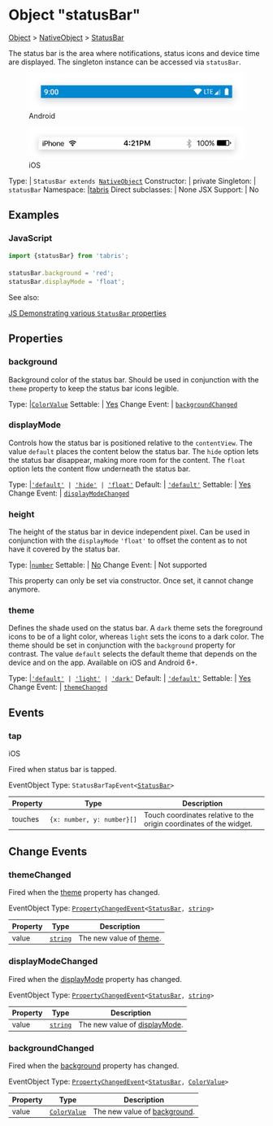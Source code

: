 ---
---
# Object "statusBar"

<a href="https://developer.mozilla.org/en-US/docs/Web/JavaScript/Reference/Global_Objects/Object" title="View &quot;Object&quot; on MDN">Object</a> > <a href="NativeObject.html" title="NativeObject Class Reference">NativeObject</a> > <a href="#" >StatusBar</a>

The status bar is the area where notifications, status icons and device time are displayed. The singleton instance can be accessed via `statusBar`.


<div class="tabris-image"><figure><div><img srcset="img/android/StatusBar.png 2x" src="img/android/StatusBar.png" alt="StatusBar on Android"/></div><figcaption>Android</figcaption></figure><figure><div><img srcset="img/ios/StatusBar.png 2x" src="img/ios/StatusBar.png" alt="StatusBar on iOS"/></div><figcaption>iOS</figcaption></figure></div>

Type: | <code style="white-space: nowrap">StatusBar extends <a href="NativeObject.html" title="NativeObject Class Reference">NativeObject</a></code>
Constructor: | private
Singleton: | `statusBar`
Namespace: |<a href="../modules.html#startup" >tabris</a>
Direct subclasses: | None
JSX Support: | No


## Examples
### JavaScript


```js
import {statusBar} from 'tabris';

statusBar.background = 'red';
statusBar.displayMode = 'float';
```


See also:
  
[<span class='language js'>JS</span> Demonstrating various `StatusBar` properties](https://playground.tabris.com/?gitref=v3.2.0&snippet=statusbar.js)

## Properties

### background


Background color of the status bar. Should be used in conjunction with the `theme` property to keep the status bar icons legible.

Type: |<code style="white-space: nowrap"><a href="../types.html#colorvalue" title="ColorValue Type Reference">ColorValue</a></code>
Settable: | <a href="../widget-basics.html#widget-properties" >Yes</a>
Change Event: | [`backgroundChanged`](#backgroundchanged)




### displayMode


Controls how the status bar is positioned relative to the `contentView`. The value `default` places the content below the status bar. The `hide` option lets the status bar disappear, making more room for the content. The `float` option lets the content flow underneath the status bar.

Type: |<code style="white-space: nowrap"><a href="https://developer.mozilla.org/en-US/docs/Web/JavaScript/Data_structures#String_type" title="View &quot;string&quot; on MDN">'default'</a> &#124; <a href="https://developer.mozilla.org/en-US/docs/Web/JavaScript/Data_structures#String_type" title="View &quot;string&quot; on MDN">'hide'</a> &#124; <a href="https://developer.mozilla.org/en-US/docs/Web/JavaScript/Data_structures#String_type" title="View &quot;string&quot; on MDN">'float'</a></code>
Default: | <code style="white-space: nowrap"><a href="https://developer.mozilla.org/en-US/docs/Web/JavaScript/Data_structures#String_type" title="View &quot;string&quot; on MDN">'default'</a></code>
Settable: | <a href="../widget-basics.html#widget-properties" >Yes</a>
Change Event: | [`displayModeChanged`](#displaymodechanged)




### height


The height of the status bar in device independent pixel. Can be used in conjunction with the `displayMode` `'float'` to offset the content as to not have it covered by the status bar.

Type: |<code style="white-space: nowrap"><a href="https://developer.mozilla.org/en-US/docs/Web/JavaScript/Data_structures#Number_type" title="View &quot;number&quot; on MDN">number</a></code>
Settable: | <a href="../widget-basics.html#widget-properties" >No</a>
Change Event: | Not supported




This property can only be set via constructor. Once set, it cannot change anymore.



### theme


Defines the shade used on the status bar. A `dark` theme sets the foreground icons to be of a light color, whereas `light` sets the icons to a dark color. The theme should be set in conjunction with the `background` property for contrast. The value `default` selects the default theme that depends on the device and on the app. Available on iOS and Android 6+.

Type: |<code style="white-space: nowrap"><a href="https://developer.mozilla.org/en-US/docs/Web/JavaScript/Data_structures#String_type" title="View &quot;string&quot; on MDN">'default'</a> &#124; <a href="https://developer.mozilla.org/en-US/docs/Web/JavaScript/Data_structures#String_type" title="View &quot;string&quot; on MDN">'light'</a> &#124; <a href="https://developer.mozilla.org/en-US/docs/Web/JavaScript/Data_structures#String_type" title="View &quot;string&quot; on MDN">'dark'</a></code>
Default: | <code style="white-space: nowrap"><a href="https://developer.mozilla.org/en-US/docs/Web/JavaScript/Data_structures#String_type" title="View &quot;string&quot; on MDN">'default'</a></code>
Settable: | <a href="../widget-basics.html#widget-properties" >Yes</a>
Change Event: | [`themeChanged`](#themechanged)





## Events

### tap

<p class="platforms"><span class='ios-tag' title='supported on iOS'>iOS</span></p>Fired when status bar is tapped.

EventObject Type: <code style="white-space: nowrap">StatusBarTapEvent&lt;<a href="#" >StatusBar</a>&gt;</code>

Property|Type|Description
-|-|-
touches | <code style="white-space: nowrap">{x: number, y: number}[]</code> | Touch coordinates relative to the origin coordinates of the widget.

## Change Events

### themeChanged

Fired when the [theme](#theme) property has changed.

EventObject Type: <code style="white-space: nowrap"><a href="../types.html#propertychangedeventtargettype-valuetype" title="PropertyChangedEvent&lt;TargetType, ValueType&gt;">PropertyChangedEvent</a>&lt;<a href="#" >StatusBar</a>, <a href="https://developer.mozilla.org/en-US/docs/Web/JavaScript/Data_structures#String_type" title="View &quot;string&quot; on MDN">string</a>&gt;</code>

Property|Type|Description
-|-|-
value | <code style="white-space: nowrap"><a href="https://developer.mozilla.org/en-US/docs/Web/JavaScript/Data_structures#String_type" title="View &quot;string&quot; on MDN">string</a></code> | The new value of [theme](#theme).

### displayModeChanged

Fired when the [displayMode](#displaymode) property has changed.

EventObject Type: <code style="white-space: nowrap"><a href="../types.html#propertychangedeventtargettype-valuetype" title="PropertyChangedEvent&lt;TargetType, ValueType&gt;">PropertyChangedEvent</a>&lt;<a href="#" >StatusBar</a>, <a href="https://developer.mozilla.org/en-US/docs/Web/JavaScript/Data_structures#String_type" title="View &quot;string&quot; on MDN">string</a>&gt;</code>

Property|Type|Description
-|-|-
value | <code style="white-space: nowrap"><a href="https://developer.mozilla.org/en-US/docs/Web/JavaScript/Data_structures#String_type" title="View &quot;string&quot; on MDN">string</a></code> | The new value of [displayMode](#displaymode).

### backgroundChanged

Fired when the [background](#background) property has changed.

EventObject Type: <code style="white-space: nowrap"><a href="../types.html#propertychangedeventtargettype-valuetype" title="PropertyChangedEvent&lt;TargetType, ValueType&gt;">PropertyChangedEvent</a>&lt;<a href="#" >StatusBar</a>, <a href="../types.html#colorvalue" title="ColorValue Type Reference">ColorValue</a>&gt;</code>

Property|Type|Description
-|-|-
value | <code style="white-space: nowrap"><a href="../types.html#colorvalue" title="ColorValue Type Reference">ColorValue</a></code> | The new value of [background](#background).

